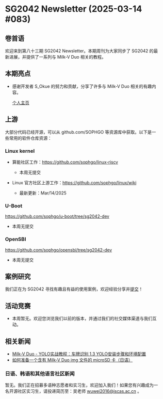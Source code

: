 # SG2042 Newsletter (2025-03-14 #083)

## 卷首语

欢迎来到第八十三期 SG2042 Newsletter。本期周刊为大家同步了 SG2042 的最新进展，并提供了一系列与 Milk-V Duo 相关的教程。

## 本期亮点

+ 感谢开发者 S_Okue 的努力和贡献，分享了许多与 Milk-V Duo 相关的有趣内容。

  [个人主页](https://x.com/S_Okue)

## 上游

大部分代码已经开源，可以从 github.com/SOPHGO 等资源库中获取。以下是一些常用的软件仓库资源：

### Linux kernel

+ 算能社区工作：https://github.com/sophgo/linux-riscv

  +  本周无提交

+ Linux 官方社区上游工作：https://github.com/sophgo/linux/wiki

  + 最新更新：Mar/14/2025


### U-Boot

https://github.com/sophgo/u-boot/tree/sg2042-dev

+ 本周无提交

### OpenSBI

https://github.com/sophgo/opensbi/tree/sg2042-dev 

+ 本周无提交

## 案例研究

我们正在为 SG2042 寻找有趣且有益的使用案例，欢迎经验分享并[提交](https://github.com/sophgocommunity/SG2042-Newsletter/pulls)！

## 活动竞赛

- 本周暂无。欢迎您浏览我们以前的版本，并通过我们的社交媒体渠道与我们互动。

## 相关新闻

+ [Milk-V Duo - YOLO实战教程：车牌识别 1.3 YOLO安装步骤和环境配置][news-1]
+ [如何准备一个含有 Milk-V Duo img 文件的 microSD 卡（日语）][news-2]

[news-1]:https://www.bilibili.com/video/BV1gcQGYpEBJ
[news-2]:https://mopurunblog.com/post-795/

### 日语、韩语和其他语言社区新闻

暂无。我们正在招募多语种志愿者和实习生，欢迎加入我们！如果您有兴趣成为一名开源社区实习生，请投递简历至：吴老师 [wuwei2016@iscas.ac.cn](mailto:wuwei2016@iscas.ac.cn) 。